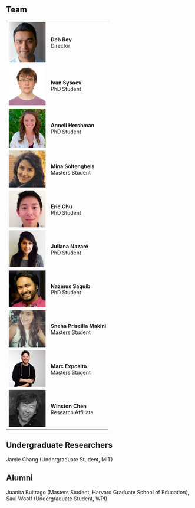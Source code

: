 
## Team

<table>
	<tr>
		<td width="100px">
			<img src="/images/team/deb-roy.jpg" width="100px">
		</td>
		<td>
			<strong>Deb Roy</strong><br>Director
		</td>
	</tr>
	<tr>
		<td width="100px">
			<img src="/images/team/ivan-sysoev.jpg" width="100px">
		</td>
		<td>
			<strong>Ivan Sysoev</strong><br>PhD Student
		</td>
	</tr>
	<tr>
		<td width="100px">
			<img src="/images/team/anneli-hershman.jpg" width="100px">
		</td>
		<td>
			<strong>Anneli Hershman</strong><br>PhD Student
		</td>
	</tr>
	<tr>
		<td width="100px">
			<img src="/images/team/mina-soltengheis.png" width="100px">
		</td>
		<td>
			<strong>Mina Soltengheis</strong><br>Masters Student
		</td>
	</tr>
	<tr>
		<td width="100px">
			<img src="/images/team/eric-chu.jpeg" width="100px">
		</td>
		<td>
			<strong>Eric Chu</strong><br>PhD Student
		</td>
	</tr>
	<tr>
		<td width="100px">
			<img src="/images/team/juliana-nazare.jpg" width="100px">
		</td>
		<td>
			<strong>Juliana Nazaré</strong><br>PhD Student
		</td>
	</tr>
	<tr>
		<td width="100px">
			<img src="/images/team/nazmus-saquib.png" width="100px">
		</td>
		<td>
			<strong>Nazmus Saquib</strong><br>PhD Student
		</td>
	</tr>
	<tr>
		<td width="100px">
			<img src="/images/team/sneha-makini.jpg" width="100px">
		</td>
		<td>
			<strong>Sneha Priscilla Makini</strong><br>Masters Student
		</td>
	</tr>
	<tr>
		<td width="100px">
			<img src="/images/team/marc-exposito.jpg" width="100px">
		</td>
		<td>
			<strong>Marc Exposito</strong><br>Masters Student
		</td>
	</tr>
	<tr>
		<td width="100px">
			<img src="/images/team/winston-chen.png" width="100px">
		</td>
		<td>
			<strong>Winston Chen</strong><br>Research Affiliate
		</td>
	</tr>
</table>

## Undergraduate Researchers
Jamie Chang (Undergraduate Student, MIT)

## Alumni
Juanita Buitrago (Masters Student, Harvard Graduate School of Education), Saul Woolf (Undergraduate Student, WPI)
